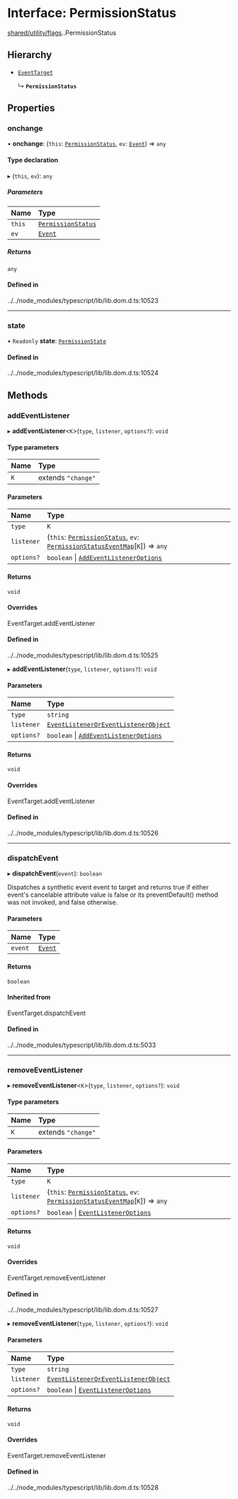 # Interface: PermissionStatus

[shared/utility/flags](../modules/shared_utility_flags.md).[<internal>](../modules/shared_utility_flags__internal_.md).PermissionStatus

## Hierarchy

- [`EventTarget`](../modules/shared_utility_flags__internal_.md#EventTarget)

  ↳ **`PermissionStatus`**

## Properties

### onchange

• **onchange**: (`this`: [`PermissionStatus`](../modules/shared_utility_flags__internal_.md#PermissionStatus), `ev`: [`Event`](../modules/shared_utility_flags__internal_.md#Event)) => `any`

#### Type declaration

▸ (`this`, `ev`): `any`

##### Parameters

| Name | Type |
| :------ | :------ |
| `this` | [`PermissionStatus`](../modules/shared_utility_flags__internal_.md#PermissionStatus) |
| `ev` | [`Event`](../modules/shared_utility_flags__internal_.md#Event) |

##### Returns

`any`

#### Defined in

../../node_modules/typescript/lib/lib.dom.d.ts:10523

___

### state

• `Readonly` **state**: [`PermissionState`](../modules/shared_utility_flags__internal_.md#PermissionState)

#### Defined in

../../node_modules/typescript/lib/lib.dom.d.ts:10524

## Methods

### addEventListener

▸ **addEventListener**<`K`\>(`type`, `listener`, `options?`): `void`

#### Type parameters

| Name | Type |
| :------ | :------ |
| `K` | extends ``"change"`` |

#### Parameters

| Name | Type |
| :------ | :------ |
| `type` | `K` |
| `listener` | (`this`: [`PermissionStatus`](../modules/shared_utility_flags__internal_.md#PermissionStatus), `ev`: [`PermissionStatusEventMap`](shared_utility_flags__internal__PermissionStatusEventMap.md)[`K`]) => `any` |
| `options?` | `boolean` \| [`AddEventListenerOptions`](shared_utility_flags__internal__AddEventListenerOptions.md) |

#### Returns

`void`

#### Overrides

EventTarget.addEventListener

#### Defined in

../../node_modules/typescript/lib/lib.dom.d.ts:10525

▸ **addEventListener**(`type`, `listener`, `options?`): `void`

#### Parameters

| Name | Type |
| :------ | :------ |
| `type` | `string` |
| `listener` | [`EventListenerOrEventListenerObject`](../modules/shared_utility_flags__internal_.md#EventListenerOrEventListenerObject) |
| `options?` | `boolean` \| [`AddEventListenerOptions`](shared_utility_flags__internal__AddEventListenerOptions.md) |

#### Returns

`void`

#### Overrides

EventTarget.addEventListener

#### Defined in

../../node_modules/typescript/lib/lib.dom.d.ts:10526

___

### dispatchEvent

▸ **dispatchEvent**(`event`): `boolean`

Dispatches a synthetic event event to target and returns true if either event's cancelable attribute value is false or its preventDefault() method was not invoked, and false otherwise.

#### Parameters

| Name | Type |
| :------ | :------ |
| `event` | [`Event`](../modules/shared_utility_flags__internal_.md#Event) |

#### Returns

`boolean`

#### Inherited from

EventTarget.dispatchEvent

#### Defined in

../../node_modules/typescript/lib/lib.dom.d.ts:5033

___

### removeEventListener

▸ **removeEventListener**<`K`\>(`type`, `listener`, `options?`): `void`

#### Type parameters

| Name | Type |
| :------ | :------ |
| `K` | extends ``"change"`` |

#### Parameters

| Name | Type |
| :------ | :------ |
| `type` | `K` |
| `listener` | (`this`: [`PermissionStatus`](../modules/shared_utility_flags__internal_.md#PermissionStatus), `ev`: [`PermissionStatusEventMap`](shared_utility_flags__internal__PermissionStatusEventMap.md)[`K`]) => `any` |
| `options?` | `boolean` \| [`EventListenerOptions`](shared_utility_flags__internal__EventListenerOptions.md) |

#### Returns

`void`

#### Overrides

EventTarget.removeEventListener

#### Defined in

../../node_modules/typescript/lib/lib.dom.d.ts:10527

▸ **removeEventListener**(`type`, `listener`, `options?`): `void`

#### Parameters

| Name | Type |
| :------ | :------ |
| `type` | `string` |
| `listener` | [`EventListenerOrEventListenerObject`](../modules/shared_utility_flags__internal_.md#EventListenerOrEventListenerObject) |
| `options?` | `boolean` \| [`EventListenerOptions`](shared_utility_flags__internal__EventListenerOptions.md) |

#### Returns

`void`

#### Overrides

EventTarget.removeEventListener

#### Defined in

../../node_modules/typescript/lib/lib.dom.d.ts:10528
